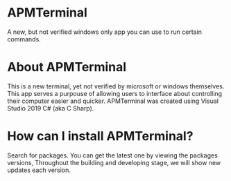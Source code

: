 # APMTerminal
A new, but not verified windows only app you can use to run certain commands. 


# About APMTerminal
This is a new terminal, yet not verified by microsoft or windows themselves. This app serves a purpouse of allowing users to interface about controlling their computer easier and quicker.
APMTerminal was created using Visual Studio 2019 C# (aka C Sharp).

# How can I install APMTerminal?
Search for packages. You can get the latest one by viewing the packages versions, Throughout the building and developing stage, we will show new updates each version.
